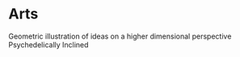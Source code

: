 # Arts
Geometric illustration of ideas on a higher dimensional perspective
Psychedelically Inclined
